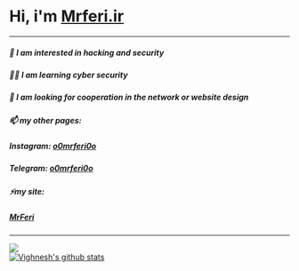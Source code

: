 # Hi, i'm [Mrferi.ir](https://mrferi.ir)
---
##### 🔰 I am interested in **hacking** and **security** 
##### 🧑‍💻 I am learning **cyber security** 
##### 💞️ I am looking for cooperation in the network or website design 
##### 📫 my other pages:
##### **Instagram:** [o0mrferi0o](https://instagram.com/o0mrferi0o?igshid=YmMyMTA2M2Y=)
##### **Telegram:** [o0mrferi0o](https://t.me/o0mrferi0o) 
##### ⚡my site:
##### [MrFeri](https://mrferi.ir)
---
<a href="https://github.com/httpsMrferi">
  <img align="center" src="https://github-readme-stats.vercel.app/api/top-langs/?username=just-hacked&theme=dark&hide=TCL" />
</a>
<br/>
<a href="https://github.com/httpsMrferi">
  <img align="center" src="https://github-readme-stats.vercel.app/api?username=just-hacked&show_icons=true&theme=tokyonight&count_private=true&line_height=33" alt="Vighnesh's github stats"/>
</a>
